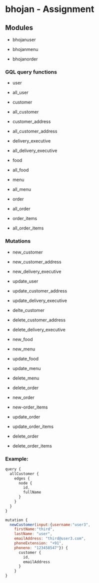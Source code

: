 # bhojan - Assignment

## Modules

* bhojanuser
* bhojanmenu

* bhojanorder


### GQL query functions

* user

* all_user

* customer

* all_customer

* customer_address

* all_customer_address

* delivery_executive

* all_delivery_executive


* food

* all_food

* menu

* all_menu


* order

* all_order

* order_items

* all_order_items


### Mutations

* new_customer

* new_customer_address

* new_delivery_executive

* update_user

* update_customer_address

* update_delivery_executive

* delte_customer

* delete_customer_address

* delete_delivery_executive


* new_food

* new_menu

* update_food

* update_menu

* delete_menu

* delete_order


* new_order

* new-order_items

* update_order

* update_order_items

* delete_order

* delete_order_items


### Example:

```javascript
query {
  allCustomer {
    edges {
      node {
        id,
        fullName
      }
    }
  }
}

mutation {
  newCustomer(input:{username:"user3",
    firstName:"third",
    lastName: "user",
    emailAddress: "third@user3.com",
    phoneExtension: "+91",
    phoneno: "123458547"}) {
      customer {
        id,
        emailAddress
      }
    }
}
